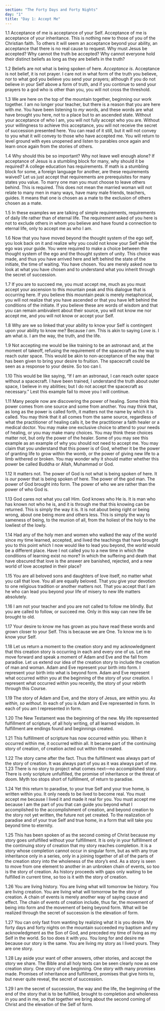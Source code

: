 ```yaml
---
section: "The Forty Days and Forty Nights"
day: "1"
title: "Day 1: Accept Me"
---
```


1.1 Acceptance of me is acceptance of your Self. Acceptance of me is
acceptance of your inheritance. This is nothing new to those of you of
the Christian faith. To others it will seem an acceptance beyond your
ability, an acceptance that there is no real cause to request. Why must
Jesus be accepted? Why cannot the truth be accepted? Why cannot everyone
hold their distinct beliefs as long as they are beliefs in the truth?

1.2 Beliefs are not what is being spoken of here. *Acceptance is*.
Acceptance is not belief, it is not prayer. I care not in what form of
the truth you believe, nor to what god you believe you send your
prayers; although if you do not believe in your Self above a form of
truth, and if you continue to send your prayers to a god who is other
than you, you will not cross the threshold. 

1.3 We are here on the top of the mountain together, beginning our work
together. I am no longer your teacher, but there is a reason that you
are here with *me*. You have been listening to *my* words, and these words
are what have brought you here, not to a place but to an ascended state.
Without your acceptance of who I am, you will not fully accept who you
are. Without your willingness to achieve this acceptance, you will not
receive the secret of succession presented here. You can read of it
still, but it will not convey to you what it will convey to those who
have accepted me. You will return to level ground with eyes unopened and
listen to parables once again and learn once again from the stories of
others. 

1.4 Why should this be so important? Why not leave well enough alone? If
acceptance of Jesus is a stumbling block for many, why should it be
required? A college education has requirements. If math is a stumbling
block for some, a foreign language for another, are these requirements
waived? Let us just accept that requirements are prerequisites for many
states you value. To marry one man you must choose to leave others
behind. This is required. This does not mean the married woman will not
relate to many men in many ways, have many male friends, teachers,
guides. It means that one is chosen as a mate to the exclusion of others
chosen as a mate. 

1.5 In these examples we are talking of simple requirements,
requirements of daily life rather than of eternal life. The requirement
asked of you here is not to exclude others in whom you believe and have
found a connection to eternal life, only to accept me as who I am. 

1.6 Now that you have moved beyond the thought system of the ego self,
you look back on it and realize why you could not know your Self while
the ego was your guide. You were required to make a choice between the
thought system of the ego and the thought system of unity. This choice
was made, and thus you have arrived here and left behind the state of
the initiate, the time of waiting. You have chosen. You are merely asked
now to look at what you have chosen and to understand what you inherit
through the secret of succession.  

1.7 If you are to succeed me, you must accept me, much as you must
accept your ascension to this mountain peak and this dialogue that is
occurring here. If you believe this mountain peak is merely
metaphorical, you will not realize that you have ascended or that you
have left behind the conditions of the initiate. If you believe these
are words of wisdom and that you can remain ambivalent about their
source, you will not know me nor accept me, and you will not know or
accept your Self. 

1.8 Why are we so linked that your ability to know your Self is
contingent upon your ability to know me? Because *I am*. This is akin to
saying *Love is*. I am what *is*. I am the way, the truth, and the life. 

1.9 Not accepting me would be like training to be an astronaut and, at
the moment of takeoff, refusing the requirement of the spacecraft as the
way to reach outer space. This would be akin to non-acceptance of the
way that has been given to bring your desire to fruition. The spacecraft
could be seen as a response to your desire. So too can I. 

1.10 This would be like saying, “If I am an astronaut, I can reach outer
space without a spacecraft. I have been trained, I understand the truth
about outer space, I believe in my abilities; but I do not accept the
spacecraft as necessary.” Lest this example fail to move you I will
continue. 

1.11 Many people now are discovering the power of healing. Some think
this power comes from one source and some from another. You may think
that, as long as the power is called forth, it matters not the name by
which it is called. You may think that it all comes from the same
source, regardless of what the practitioner of healing calls it, be the
practitioner a faith healer or a medical doctor. You may make one
exclusive choice to attend to your needs of healing, or you may make
many choices. You may think these choices matter not, but only the power
of the healer. Some of you may see this example as an example of why you
should not need to accept me. You may claim that you understand that
this power is of God, whether it be the power of granting life to grow
within the womb, or the power of giving new life to a limb withered or
broken. You may wonder why it should matter whether this power be called
Buddha or Allah, Muhammad or God.

1.12 It matters not. The power of God is not what is being spoken of
here. It is *our* power that is being spoken of here. The power of the god
man. The power of God brought into form. The power of who we are rather
than the power of who God is. 

1.13 God cares not what you call Him. God knows who He is. It is man who
has known not who he is, and it is through me that this knowing can be
returned. This is simply the way it is. It is not about being right or
being wrong, about one being more and others less. This is simply the
way to sameness of being, to the reunion of all, from the holiest of the
holy to the lowliest of the lowly.

1.14 Had any of the holy men and women who walked the way of the world
since my time learned, accepted, and lived the teachings that have
brought you to this point which I now would like to lead you beyond, the
world would be a different place. Have I not called you to a new time in
which the conditions of learning exist no more? In which the suffering
and death that have obscured that love is the answer are banished,
rejected, and a new world of love accepted in their place?  

1.15 You are all beloved sons and daughters of love itself, no matter
what you call that love. You all are equally beloved. That you give your
devotion to one religious tradition or another matters not. That you
accept that I am he who can lead you beyond your life of misery to new
life matters absolutely. 

1.16 I am not your teacher and you are not called to follow me blindly.
But you are called to follow, or succeed me. Only in this way can new
life be brought to old. 

1.17 Your desire to know me has grown as you have read these words and
grown closer to your Self. This is because we are One. To know me is to
know your Self. 

1.18 Let us return a moment to the creation story and my acknowledgment
that this creation story is occurring in each and every one of us. Let
me move forward and speak a moment of Adam and Eve and the fall from
paradise. Let us extend our idea of the creation story to include the
creation of man and woman.  Adam and Eve represent your birth into form.
I represent your birth into what is beyond form. Adam and Eve represent
what occurred within you at the beginning of the story of your creation.
I represent what occurred within you recently, the story of your rebirth
through this Course.

1.19 The story of Adam and Eve, and the story of Jesus, are within you.
*As within, so without*. In each of you is Adam and Eve represented in
form. In each of you am I represented in form. 

1.20 The New Testament was the beginning of the new. My life represented
fulfillment of scripture, of all holy writing, of all learned wisdom. In
fulfillment are endings found and beginnings created. 

1.21 This fulfillment of scripture has now occurred within you. When it
occurred within me, it occurred within all.  It became part of the
continuing story of creation, of creation acted out within the created. 

1.22 The story came after the fact. Thus the fulfillment was always part
of the story of creation. It was always part of you as it was always
part of me. 1.23 There is no story to project what comes next—no
accomplished story. There is only scripture unfulfilled, the promise of
inheritance or the threat of doom. Myth too stops short of fulfillment,
of return to paradise. 

1.24 Yet this return to paradise, to your true Self and your true home,
is written within you. It only needs to be lived to become real. You
must accept me because I lived it and made it real for you. You must
accept me because I am the part of you that can guide you beyond what I
accomplished to the accomplishment of creation, and beyond creation to
the story not yet written, the future not yet created. To the
realization of paradise and of your true Self and true home, in a form
that will take you beyond time to eternity. 

1.25 This has been spoken of as the second coming of Christ because my
story goes unfulfilled without your fulfillment. It is only in your
fulfillment of the continuing story of creation that my story reaches
completion. It is a story whose completion cannot occur in singular
form, but as with any true inheritance only in a series, only in a
joining together of all of the parts of the creation story into the
wholeness of the story’s end. As a story is seen to move from one
element to another in an unbroken chain of events, so too is the story
of creation. As history proceeds with gaps only waiting to be fulfilled
in current time, so too is it with the story of creation. 

1.26 You are living history. You are living what will tomorrow be
history. You are living creation. You are living what will tomorrow be
the story of creation. A chain of events is merely another way of saying
cause and effect. The chain of events of creation include, thus far, the
movement of being into form and the movement of being beyond form. What
will be realized through the secret of succession is the elevation of
form.

1.27 You can only fast from wanting by realizing what it is you desire.
My forty days and forty nights on the mountain succeeded my baptism and
my acknowledgment as the Son of God, and preceded my time of living as
my Self in the world. So too does it with you. You long for and desire
me because our story is the same. You are living my story as I lived
yours. They are one story. 

1.28 Lay aside your want of other answers, other stories, and accept the
story we share. The Bible and all holy texts can be seen clearly now as
one creation story. One story of one beginning. One story with many
promises made. Promises of inheritance and fulfillment, promises that
give hints to, but never quite reveal, the secret of succession. 

1.29 I am the secret of succession, the way and the life, the beginning
of the end of the story that is to be fulfilled, brought to completion
and wholeness in you and in me, so that together we bring about the
second coming of Christ and the elevation of the Self of form.

